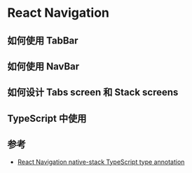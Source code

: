 # React Navigation

## 如何使用 TabBar

## 如何使用 NavBar

## 如何设计 Tabs screen 和 Stack screens

## TypeScript 中使用

## 参考

- [React Navigation native-stack TypeScript type annotation](https://jscrambler.com/blog/getting-started-with-react-navigation-v6-and-typescript-in-react-native)
